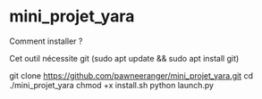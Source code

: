 # mini_projet_yara

Comment installer ?

Cet outil nécessite git (sudo apt update && sudo apt install git)

git clone https://github.com/pawneeranger/mini_projet_yara.git
cd ./mini_projet_yara
chmod +x install.sh
python launch.py

